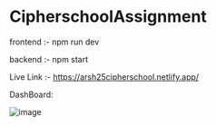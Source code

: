 # CipherschoolAssignment 

frontend :- npm run dev

backend :- npm start

Live Link :- https://arsh25cipherschool.netlify.app/

DashBoard:

![image](https://github.com/user-attachments/assets/a5256aac-75a0-4449-824f-207e2cfc83a8)


